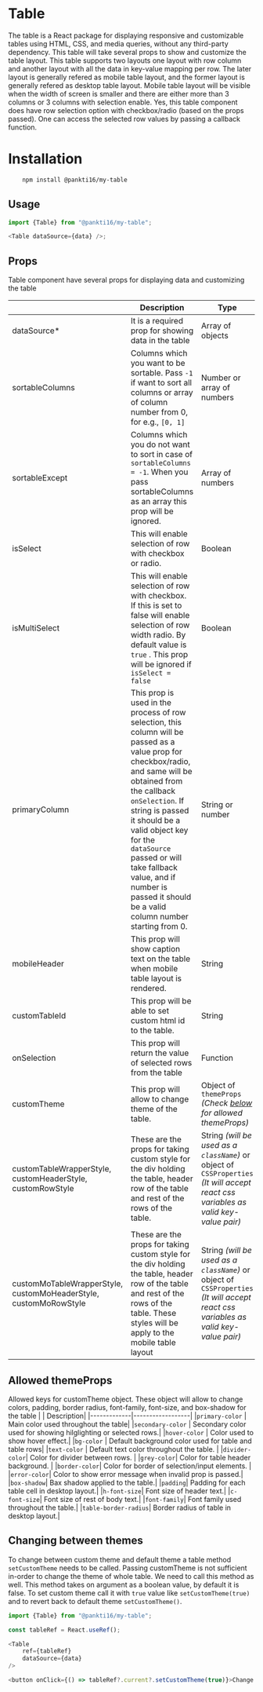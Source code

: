 # Table

The table is a React package for displaying responsive and customizable tables using HTML, CSS, and media queries, without any third-party dependency. This table will take several props to show and customize the table layout. This table supports two layouts one layout with row column and another layout with all the data in key-value mapping per row. The later layout is generally refered as mobile table layout, and the former layout is generally refered as desktop table layout. Mobile table layout will be visible when the width of screen is smaller and there are either more than 3 columns or 3 columns with selection enable. Yes, this table component does have row selection option with checkbox/radio (based on the props passed). One can access the selected row values by passing a callback function.

# Installation
```bash
	npm install @pankti16/my-table
```

## Usage

```javascript
import {Table} from "@pankti16/my-table";

<Table dataSource={data} />;
```

## Props

Table component have several props for displaying data and customizing the table

|                                                                  | Description                                                                                                                                                                                                                                                                                                                                                           | Type                                                                                                                              |
| ---------------------------------------------------------------- | --------------------------------------------------------------------------------------------------------------------------------------------------------------------------------------------------------------------------------------------------------------------------------------------------------------------------------------------------------------------- | --------------------------------------------------------------------------------------------------------------------------------- |
| dataSource\*                                                     | It is a required prop for showing data in the table                                                                                                                                                                                                                                                                                                                   | Array of objects                                                                                                                  |
| sortableColumns                                                  | Columns which you want to be sortable. Pass `-1` if want to sort all columns or array of column number from 0, for e.g., `[0, 1]`                                                                                                                                                                                                                                     | Number or array of numbers                                                                                                        |
| sortableExcept                                                   | Columns which you do not want to sort in case of `sortableColumns = -1`. When you pass sortableColumns as an array this prop will be ignored.                                                                                                                                                                                                                          | Array of numbers                                                                                                                  |
| isSelect                                                         | This will enable selection of row with checkbox or radio.                                                                                                                                                                                                                                                                                                             | Boolean                                                                                                                           |
| isMultiSelect                                                    | This will enable selection of row with checkbox. If this is set to false will enable selection of row width radio. By default value is `true` . This prop will be ignored if `isSelect = false`                                                                                                                                                                       | Boolean                                                                                                                           |
| primaryColumn                                                    | This prop is used in the process of row selection, this column will be passed as a value prop for checkbox/radio, and same will be obtained from the callback `onSelection`. If string is passed it should be a valid object key for the `dataSource` passed or will take fallback value, and if number is passed it should be a valid column number starting from 0. | String or number                                                                                                                  |
| mobileHeader                                                     | This prop will show caption text on the table when mobile table layout is rendered.                                                                                                                                                                                                                                                                                   | String                                                                                                                            |
| customTableId                                                    | This prop will be able to set custom html id to the table.                                                                                                                                                                                                                                                                                                            | String                                                                                                                            |
| onSelection                                                      | This prop will return the value of selected rows from the table                                                                                                                                                                                                                                                                                                       | Function                                                                                                                          |
| customTheme                                                      | This prop will allow to change theme of the table.                                                                                                                                                                                                                                                                                                                    | Object of `themeProps` _(Check [below](#allowed-themeProps) for allowed themeProps)_                                              |
| customTableWrapperStyle, customHeaderStyle, customRowStyle       | These are the props for taking custom style for the div holding the table, header row of the table and rest of the rows of the table.                                                                                                                                                                                                                                 | String _(will be used as a `className`)_ or object of `CSSProperties` _(It will accept react css variables as valid key-value pair)_ |
| customMoTableWrapperStyle, customMoHeaderStyle, customMoRowStyle | These are the props for taking custom style for the div holding the table, header row of the table and rest of the rows of the table. These styles will be apply to the mobile table layout                                                                                                                                                                           | String _(will be used as a `className`)_ or object of `CSSProperties` _(It will accept react css variables as valid key-value pair)_ |

## Allowed themeProps

Allowed keys for customTheme object. These object will allow to change colors, padding, border radius, font-family, font-size, and box-shadow for the table
| | Description|
|-------------|------------------|
|`primary-color` | Main color used throughout the table|
|`secondary-color` | Secondary color used for showing hilglighting or selected rows.|
|`hover-color` | Color used to show hover effect.|
|`bg-color` | Default background color used for table and table rows|
|`text-color` | Default text color throughout the table. |
|`divider-color`| Color for divider between rows. |
|`grey-color`| Color for table header background. |
|`border-color`| Color for border of selection/input elements. |
|`error-color`| Color to show error message when invalid prop is passed.|
|`box-shadow`| Bax shadow applied to the table.|
|`padding`| Padding for each table cell in desktop layout.|
|`h-font-size`| Font size of header text.|
|`c-font-size`| Font size of rest of body text.|
|`font-family`| Font family used throughout the table.|
|`table-border-radius`| Border radius of table in desktop layout.|

## Changing between themes

To change between custom theme and default theme a table method `setCustomTheme` needs to be called. Passing customTheme is not sufficient in-order to change the theme of whole table. We need to call this method as well. This method takes on argument as a boolean value, by default it is false. To set custom theme call it with `true` value like `setCustomTheme(true)` and to revert back to default theme `setCustomTheme()`.

```javascript
import {Table} from "@pankti16/my-table";

const tableRef = React.useRef();

<Table
	ref={tableRef}
	dataSource={data}
/>

<button onClick={() => tableRef?.current?.setCustomTheme(true)}>Change theme</button>
```

